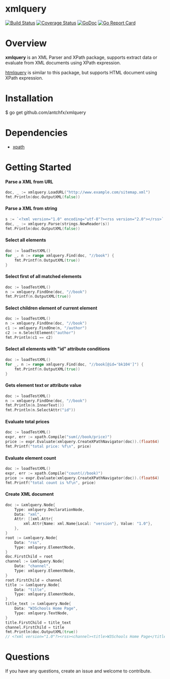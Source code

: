 xmlquery
====
[![Build Status](https://travis-ci.org/antchfx/xmlquery.svg?branch=master)](https://travis-ci.org/antchfx/xmlquery)
[![Coverage Status](https://coveralls.io/repos/github/antchfx/xmlquery/badge.svg?branch=master)](https://coveralls.io/github/antchfx/xmlquery?branch=master)
[![GoDoc](https://godoc.org/github.com/antchfx/xmlquery?status.svg)](https://godoc.org/github.com/antchfx/xmlquery)
[![Go Report Card](https://goreportcard.com/badge/github.com/antchfx/xmlquery)](https://goreportcard.com/report/github.com/antchfx/xmlquery)

Overview
===

**xmlquery** is an XML Parser and XPath package, supports extract data or evaluate from XML documents using XPath expression.

[htmlquery](https://github.com/antchfx/htmlquery) is similar to this package, but supports HTML document using XPath expression.

Installation
====

$ go get github.com/antchfx/xmlquery

Dependencies
====

- [xpath](https://github.com/antchfx/xpath)

Getting Started
===

#### Parse a XML from URL

```go
doc, _ := xmlquery.LoadURL("http://www.example.com/sitemap.xml")
fmt.Println(doc.OutputXML(false))
```

#### Parse a XML from string

```go
s := `<?xml version="1.0" encoding="utf-8"?><rss version="2.0"></rss>`
doc, _ := xmlquery.Parse(strings.NewReader(s))
fmt.Println(doc.OutputXML(false))
```

#### Select all elements

```go
doc := loadTestXML()
for _, n := range xmlquery.Find(doc, "//book") {
	fmt.Printf(n.OutputXML(true))
}
```

#### Select first of all matched elements

```go
doc := loadTestXML()
n := xmlquery.FindOne(doc, "//book")
fmt.Printf(n.OutputXML(true))
```

#### Select children element of current element

```go
doc := loadTestXML()
n := xmlquery.FindOne(doc, "//book")
c1 := xmlquery.FindOne(n, "/author")
c2 := n.SelectElement("author")
fmt.Println(c1 == c2)
```

#### Select all elements with "id" attribute conditions

```go
doc := loadTestXML()
for _, n := range xmlquery.Find(doc, "//book[@id='bk104']") {
	fmt.Printf(n.OutputXML(true))
}
```

#### Gets element text or attribute value

```go
doc := loadTestXML()
n := xmlquery.FindOne(doc, "//book")
fmt.Println(n.InnerText())
fmt.Println(n.SelectAttr("id"))
```

#### Evaluate total prices

```go
doc := loadTestXML()
expr, err := xpath.Compile("sum(//book/price)")
price := expr.Evaluate(xmlquery.CreateXPathNavigator(doc)).(float64)
fmt.Printf("total price: %f\n", price)
```

#### Evaluate element count

```go
doc := loadTestXML()
expr, err := xpath.Compile("count(//book)")
price := expr.Evaluate(xmlquery.CreateXPathNavigator(doc)).(float64)
fmt.Printf("total count is %f\n", price)
```

#### Create XML document

```go
doc := &xmlquery.Node{
	Type: xmlquery.DeclarationNode,
	Data: "xml",
	Attr: []xml.Attr{
		xml.Attr{Name: xml.Name{Local: "version"}, Value: "1.0"},
	},
}
root := &xmlquery.Node{
	Data: "rss",
	Type: xmlquery.ElementNode,
}
doc.FirstChild = root
channel := &xmlquery.Node{
	Data: "channel",
	Type: xmlquery.ElementNode,
}
root.FirstChild = channel
title := &xmlquery.Node{
	Data: "title",
	Type: xmlquery.ElementNode,
}
title_text := &xmlquery.Node{
	Data: "W3Schools Home Page",
	Type: xmlquery.TextNode,
}
title.FirstChild = title_text
channel.FirstChild = title
fmt.Println(doc.OutputXML(true))
// <?xml version="1.0"?><rss><channel><title>W3Schools Home Page</title></channel></rss>
```

Questions
===
If you have any questions, create an issue and welcome to contribute.